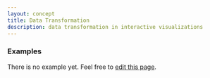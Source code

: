 ```yaml
---
layout: concept
title: Data Transformation
description: data transformation in interactive visualizations
---
```


### Examples

There is no example yet. Feel free to <a href="{{ site.repo }}/edit/master/{{ page.path }}" target="_blank"><i class="fa fa-edit fa-fw"></i> edit this page</a>.